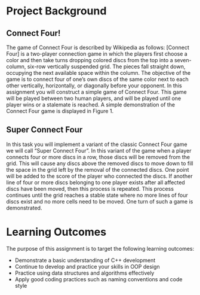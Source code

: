 # Project Background
## Connect Four!
The game of Connect Four is described by Wikipedia as follows:
[Connect Four] is a two-player connection game in which the players first choose a color and then take turns dropping colored discs from the top into a seven-column, six-row vertically suspended grid. The pieces fall straight down, occupying the next available space within the column. The objective of the game is to connect four of one’s own discs of the same color next to each other vertically, horizontally, or diagonally before your opponent. In this assignment you will construct a simple game of Connect Four. This game will be played between two human players, and will be played until one player wins or a stalemate is reached. A simple demonstration of the Connect Four game is displayed in Figure 1.

## Super Connect Four
In this task you will implement a variant of the classic Connect Four game we will call “Super Connect Four”. In this variant of the game when a player connects four or more discs in a row, those discs will be removed from the grid. This will cause any discs above the removed discs to move down to fill the space in the grid left by the removal of the connected discs. One point will be added to the score of the player who connected the discs. If another line of four or more discs belonging to one player exists after all affected discs have been moved, then this process is repeated. This process continues until the grid reaches a stable state where no more lines of four discs exist and no more cells need to be moved. One turn of such a game is demonstrated.

# Learning Outcomes
The purpose of this assignment is to target the following learning outcomes:
- Demonstrate a basic understanding of C++ development
- Continue to develop and practice your skills in OOP design
- Practice using data structures and algorithms effectively
- Apply good coding practices such as naming conventions and code style




 
